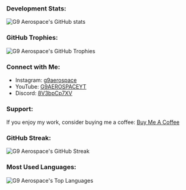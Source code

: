 ### Development Stats:
![G9 Aerospace's GitHub stats](https://github-readme-stats.vercel.app/api?username=g9militantsyt&show_icons=true&locale=en&theme=dark)

### GitHub Trophies:
![G9 Aerospace's GitHub Trophies](https://github-profile-trophy.vercel.app/?username=g9militantsyt&theme=dark)

### Connect with Me:
- Instagram: [g9aerospace](https://instagram.com/g9aerospace)
- YouTube: [G9AEROSPACEYT](https://www.youtube.com/@G9AEROSPACEYT)
- Discord: [8V3bpCp7XV](https://discord.gg/8V3bpCp7XV)

### Support:
If you enjoy my work, consider buying me a coffee: [Buy Me A Coffee](https://www.buymeacoffee.com/g9aerospace)

### GitHub Streak:
![G9 Aerospace's GitHub Streak](https://github-readme-streak-stats.herokuapp.com/?user=g9militantsyt&theme=dark)

### Most Used Languages:
![G9 Aerospace's Top Languages](https://github-readme-stats.vercel.app/api/top-langs/?username=g9militantsyt&layout=compact&theme=dark)
